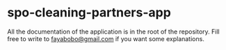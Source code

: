 # spo-cleaning-partners-app
All the documentation of the application is in the root of the repository.
Fill free to write to fayabobo@gmail.com if you want some explanations.
